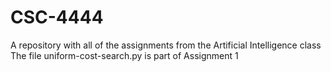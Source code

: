 # CSC-4444
A repository with all of the assignments from the Artificial Intelligence class
The file uniform-cost-search.py is part of Assignment 1
